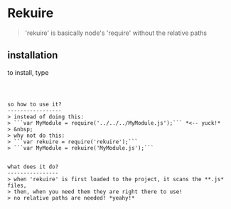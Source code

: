 Rekuire
=========
> 'rekuire' is basically node's 'require' without the relative paths

installation
-------------
to install, type
>```npm install req
```


so how to use it?
-----------------
> instead of doing this:
> ```var MyModule = require('../../../MyModule.js');``` *<-- yuck!*
> &nbsp;
> why not do this:
> ```var rekuire = require('rekuire');```
> ```var MyModule = rekuire('MyModule.js');```


what does it do?
----------------
> when 'rekuire' is first loaded to the project, it scans the **.js* files,
> then, when you need them they are right there to use!
> no relative paths are needed! *yeahy!*